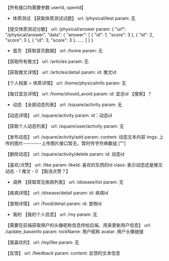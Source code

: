 【所有接口均需要参数  userId, openId】

- 体质测试
【获取体质测试试题】
    url:
        /physical/test
    param: 
        无

【提交体质测试分数】
    url:
        /physical/answer
    param:
        {
            "url": "/physical/answer",
            "data": {
                "answer": [
                    {
                        "id": 1,
                        "score": 3
                    },
                    {
                        "id": 2,
                        "score": 3
                    },
                    {
                        "id": 3,
                        "score": 3
                    }.......
                ]
            }
        }

- 首页
【获取首页数据】
    url:
        /home
    param:
        无

【获取所有推文】
    url:
        /articles
    param:
        无

【获取推文详情】
    url:
        /articles/detail
    param:
        id: 推文id

【个人档案 = 体质详情】
    url:
        /home/physicalinfo
    param:
        无

【每日宜忌详情】
    url:
        /home/should_avoid
    param:
        id: 宜忌id
【搜索】？

- 动态
【全部动态列表】
    url:
        /square/activity
    param:
        无

【动态详情】
    url:
        /square/activity
    param:
        id：动态id

【获取个人动态列表】
    url:
        /square/user/activity
    param:
        无

【发布动态】
    url:
        /square/activity/add
    param:
        content: 动态文本内容
        imgs: 上传的图片---------上传图片接口暂无，暂时传字符串数组  [""]

【删除动态】
    url:
        /square/activity/delete
    param:
        id: 动态id

【喜欢/点赞】
    url:
        /like
    param:
        likeId: 喜欢的东西的id
        class: 表示动态还是推文   动态 - 1   推文 - 0
【取消点赞？】

- 调养
【获取常见疾病列表】
    url:
        /disease/list
    param:
        无

【疾病详情】
    url:
        /disease/detail
    param:
        id: 疾病id

【食物详情】
    url:
        /food/detail
    param:
        id: 食物id

- 我的
【我的个人信息】
    url:
        /my
    param:
        无

【需要在前端获取用户的头像昵称信息传给后端，用来更新用户信息】
    url:
        /update_baseinfo
    param:
        nickName: 用户昵称
        avatar: 用户头像链接

【我喜欢的】
    url:
        /my/like
    param:
        无

【反馈】
    url:
        /feedback
    param:
        content: 反馈的文本信息